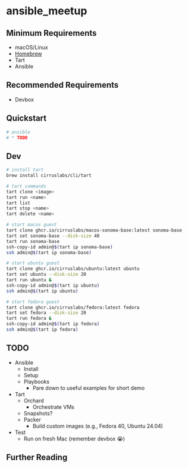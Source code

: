 # ansible_meetup

## Minimum Requirements

* macOS/Linux
* [Homebrew](https://brew.sh)
* Tart
* Ansible

## Recommended Requirements

* Devbox

## Quickstart

```bash
# ansible
# * TODO
```

## Dev

```bash
# install tart
brew install cirruslabs/cli/tart

# tart commands
tart clone <image>
tart run <name>
tart list
tart stop <name>
tart delete <name>

# start macos guest
tart clone ghcr.io/cirruslabs/macos-sonoma-base:latest sonoma-base
tart set sonoma-base --disk-size 40
tart run sonoma-base
ssh-copy-id admin@$(tart ip sonoma-base)
ssh admin@$(tart ip sonoma-base)

# start ubuntu guest
tart clone ghcr.io/cirruslabs/ubuntu:latest ubuntu
tart set ubuntu --disk-size 20
tart run ubuntu &
ssh-copy-id admin@$(tart ip ubuntu)
ssh admin@$(tart ip ubuntu)

# start fedora guest
tart clone ghcr.io/cirruslabs/fedora:latest fedora
tart set fedora --disk-size 20
tart run fedora &
ssh-copy-id admin@$(tart ip fedora)
ssh admin@$(tart ip fedora)
```

## TODO

* Ansible
  * Install
  * Setup
  * Playbooks
    * Pare down to useful examples for short demo
* Tart
  * Orchard
    * Orchestrate VMs
  * Snapshots?
  * Packer
    * Build custom images (e.g., Fedora 40, Ubuntu 24.04)
* Test
  * Run on fresh Mac (remember devbox 😭)

## Further Reading

